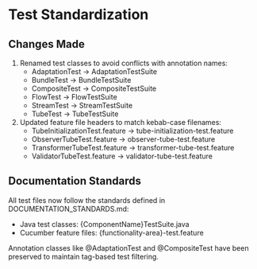 # Test Standardization

## Changes Made

1. Renamed test classes to avoid conflicts with annotation names:
   - AdaptationTest → AdaptationTestSuite
   - BundleTest → BundleTestSuite
   - CompositeTest → CompositeTestSuite
   - FlowTest → FlowTestSuite
   - StreamTest → StreamTestSuite
   - TubeTest → TubeTestSuite
2. Updated feature file headers to match kebab-case filenames:
   - TubeInitializationTest.feature → tube-initialization-test.feature
   - ObserverTubeTest.feature → observer-tube-test.feature
   - TransformerTubeTest.feature → transformer-tube-test.feature
   - ValidatorTubeTest.feature → validator-tube-test.feature

## Documentation Standards

All test files now follow the standards defined in DOCUMENTATION_STANDARDS.md:

- Java test classes: {ComponentName}TestSuite.java
- Cucumber feature files: {functionality-area}-test.feature

Annotation classes like @AdaptationTest and @CompositeTest have been preserved to maintain tag-based test filtering.
